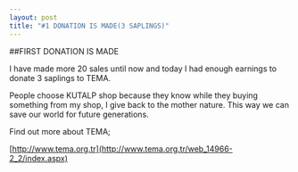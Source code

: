 ```yaml
---
layout: post
title: "#1 DONATION IS MADE(3 SAPLINGS)"
---
```

##FIRST DONATION IS MADE

I have made more 20 sales until now and today I had enough earnings to donate 3 saplings to TEMA.

People choose KUTALP shop because they know while they buying something from my shop, I give back to the mother nature. This way we can save our world for future generations.



Find out more about TEMA;

[http://www.tema.org.tr](http://www.tema.org.tr/web_14966-2_2/index.aspx)

